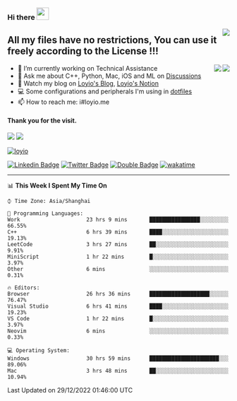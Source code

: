 <h3 align="left">Hi there <img src="https://media.giphy.com/media/hvRJCLFzcasrR4ia7z/giphy.gif" width="28"></h3>
<a align="right" href="https://github.com/loyio/loyio/blob/master/STAR/README.md"><img align="right" src="https://img.shields.io/badge/LOYIO-STAR-green" /></a>

## All my files have no restrictions, You can use it freely according to the License !!!

<a href="https://github.com/loyio#gh-light-mode-only">
     <img align="right"  src="https://loy-readme.vercel.app/api/top-langs/?username=loyio&langs_count=6&hide=css,html,jupyter%20notebook" />
</a>

<a href="https://github.com/loyio#gh-dark-mode-only">
  <img align="right"  src="https://loy-readme.vercel.app/api/top-langs/?username=loyio&langs_count=6&theme=slateorange&hide=css,html,jupyter%20notebook" />
</a>



- 🔭 I’m currently working on Technical Assistance
- 💬 Ask me about C++, Python, Mac, iOS and ML on [Discussions](https://github.com/loyio/blog/discussions)
- 📔 Watch my blog on [Loyio's Blog](https://loyio.me), [Loyio's Notion](https://loyio.notion.site/loyio/Loyio-s-Dashboard-2f56bd29222a445ea9d9e8802a1ac83b)
- 💻 Some configurations and peripherals I'm using in [dotfiles](https://github.com/loyio/dotfiles)
- 📫 How to reach me: i#loyio.me


#### Thank you for the visit.
<img src="http://profile-counter.glitch.me/loyio/count.svg" />

<img src="https://loy-readme.vercel.app/api?username=loyio&show_icons=true&hide=stars&include_all_commits=true&hide_title=true&theme=slateorange" />

     

[![loyio](https://github-profile-trophy.vercel.app/?username=loyio&theme=onedark&column=4)](https://github.com/loyio)

[![Linkedin Badge](https://img.shields.io/badge/-@loyio-0077b5?style=flat-square&logo=Linkedin&logoColor=white&labelColor=0077b5&link=https://www.linkedin.com/in/loyio-hex-363172158/)](https://www.linkedin.com/in/loyio-hex-363172158/)
[![Twitter Badge](https://img.shields.io/badge/-@loyiome-1ca0f1?style=flat-square&labelColor=1ca0f1&logo=twitter&logoColor=white&link=https://twitter.com/loyiome)](https://twitter.com/loyiome)
[![Double Badge](https://img.shields.io/badge/@loyio-007722?style=flat&logo=Douban&logoColor=white)](https://www.douban.com/people/susmote)
[![wakatime](https://wakatime.com/badge/user/c0ddc104-5a20-41d1-ab9a-c4d9ea20a4d9.svg)](https://wakatime.com/@c0ddc104-5a20-41d1-ab9a-c4d9ea20a4d9)

-------
<!--START_SECTION:waka-->
📊 **This Week I Spent My Time On** 

```text
⌚︎ Time Zone: Asia/Shanghai

💬 Programming Languages: 
Work                     23 hrs 9 mins       ████████████████░░░░░░░░░   66.55% 
C++                      6 hrs 39 mins       ████░░░░░░░░░░░░░░░░░░░░░   19.13% 
LeetCode                 3 hrs 27 mins       ██░░░░░░░░░░░░░░░░░░░░░░░   9.91% 
MiniScript               1 hr 22 mins        █░░░░░░░░░░░░░░░░░░░░░░░░   3.97% 
Other                    6 mins              ░░░░░░░░░░░░░░░░░░░░░░░░░   0.31%

🔥 Editors: 
Browser                  26 hrs 36 mins      ███████████████████░░░░░░   76.47% 
Visual Studio            6 hrs 41 mins       ████░░░░░░░░░░░░░░░░░░░░░   19.23% 
VS Code                  1 hr 22 mins        █░░░░░░░░░░░░░░░░░░░░░░░░   3.97% 
Neovim                   6 mins              ░░░░░░░░░░░░░░░░░░░░░░░░░   0.33%

💻 Operating System: 
Windows                  30 hrs 59 mins      ██████████████████████░░░   89.06% 
Mac                      3 hrs 48 mins       ██░░░░░░░░░░░░░░░░░░░░░░░   10.94%

```


 Last Updated on 29/12/2022 01:46:00 UTC
<!--END_SECTION:waka-->
